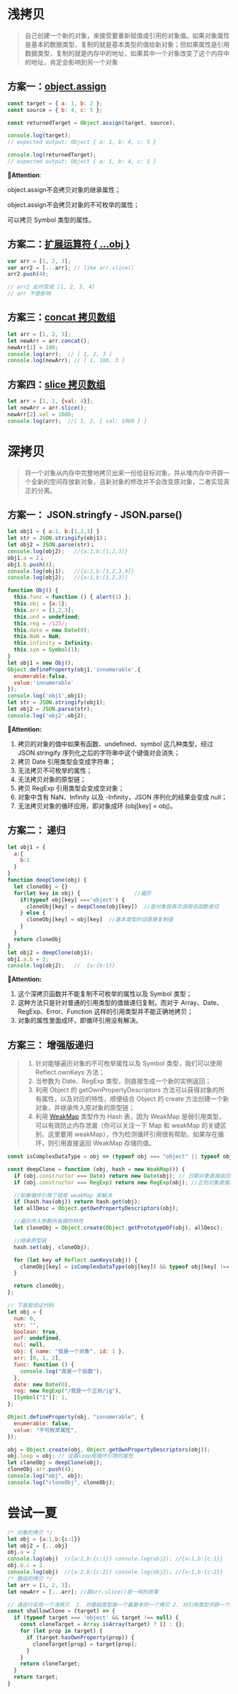 # 浅拷贝

> 自己创建一个新的对象，来接受要重新赋值或引用的对象值。如果对象属性是基本的数据类型，复制的就是基本类型的值给新对象；但如果属性是引用数据类型，复制的就是内存中的地址，如果其中一个对象改变了这个内存中的地址，肯定会影响到另一个对象

## 方案一：[object.assign](https://developer.mozilla.org/zh-CN/docs/Web/JavaScript/Reference/Global_Objects/Object/assign)

```js
const target = { a: 1, b: 2 };
const source = { b: 4, c: 5 };

const returnedTarget = Object.assign(target, source);

console.log(target);
// expected output: Object { a: 1, b: 4, c: 5 }

console.log(returnedTarget);
// expected output: Object { a: 1, b: 4, c: 5 }
```

📢**Attention**:

object.assign不会拷贝对象的继承属性；

object.assign不会拷贝对象的不可枚举的属性；

可以拷贝 Symbol 类型的属性。



## 方案二：[扩展运算符 { ...obj }](https://developer.mozilla.org/zh-CN/docs/Web/JavaScript/Reference/Operators/Spread_syntax)

```js
var arr = [1, 2, 3];
var arr2 = [...arr]; // like arr.slice()
arr2.push(4);

// arr2 此时变成 [1, 2, 3, 4]
// arr 不受影响
```



## 方案三：[concat 拷贝数组](https://developer.mozilla.org/zh-CN/docs/Web/JavaScript/Reference/Global_Objects/Array/concat)

```js
let arr = [1, 2, 3];
let newArr = arr.concat();
newArr[1] = 100;
console.log(arr);  // [ 1, 2, 3 ]
console.log(newArr); // [ 1, 100, 3 ]
```



## 方案四：[slice 拷贝数组](https://developer.mozilla.org/zh-CN/docs/Web/JavaScript/Reference/Global_Objects/Array/slice)

```js
let arr = [1, 2, {val: 4}];
let newArr = arr.slice();
newArr[2].val = 1000;
console.log(arr);  //[ 1, 2, { val: 1000 } ]
```



# 深拷贝

> 将一个对象从内存中完整地拷贝出来一份给目标对象，并从堆内存中开辟一个全新的空间存放新对象，且新对象的修改并不会改变原对象，二者实现真正的分离。

## 方案一： JSON.stringfy - JSON.parse()

```js
let obj1 = { a:1, b:[1,2,3] }
let str = JSON.stringify(obj1)；
let obj2 = JSON.parse(str)；
console.log(obj2);   //{a:1,b:[1,2,3]} 
obj1.a = 2；
obj1.b.push(4);
console.log(obj1);   //{a:2,b:[1,2,3,4]}
console.log(obj2);   //{a:1,b:[1,2,3]}
```

```js
function Obj() { 
  this.func = function () { alert(1) }; 
  this.obj = {a:1};
  this.arr = [1,2,3];
  this.und = undefined; 
  this.reg = /123/; 
  this.date = new Date(0); 
  this.NaN = NaN;
  this.infinity = Infinity;
  this.sym = Symbol(1);
} 
let obj1 = new Obj();
Object.defineProperty(obj1,'innumerable',{ 
  enumerable:false,
  value:'innumerable'
});
console.log('obj1',obj1);
let str = JSON.stringify(obj1);
let obj2 = JSON.parse(str);
console.log('obj2',obj2);
```

📢**Attention:**

1. 拷贝的对象的值中如果有函数、undefined、symbol 这几种类型，经过 JSON.stringify 序列化之后的字符串中这个键值对会消失；
2. 拷贝 Date 引用类型会变成字符串；
3. 无法拷贝不可枚举的属性；
4. 无法拷贝对象的原型链；
5. 拷贝 RegExp 引用类型会变成空对象；
6. 对象中含有 NaN、Infinity 以及 -Infinity，JSON 序列化的结果会变成 null；
7. 无法拷贝对象的循环应用，即对象成环 (obj[key] = obj)。



## 方案二： 递归

```js
let obj1 = {
  a:{
    b:1
  }
}
function deepClone(obj) { 
  let cloneObj = {}
  for(let key in obj) {                 //遍历
    if(typeof obj[key] ==='object') { 
      cloneObj[key] = deepClone(obj[key])  //是对象就再次调用该函数递归
    } else {
      cloneObj[key] = obj[key]  //基本类型的话直接复制值
    }
  }
  return cloneObj
}
let obj2 = deepClone(obj1);
obj1.a.b = 2;
console.log(obj2);   //  {a:{b:1}}
```

📢**Attention:**

1. 这个深拷贝函数并不能复制不可枚举的属性以及 Symbol 类型；
2. 这种方法只是针对普通的引用类型的值做递归复制，而对于 Array、Date、RegExp、Error、Function 这样的引用类型并不能正确地拷贝；
3. 对象的属性里面成环，即循环引用没有解决。



## 方案三： 增强版递归

>1. 针对能够遍历对象的不可枚举属性以及 Symbol 类型，我们可以使用 Reflect.ownKeys 方法；
>2. 当参数为 Date、RegExp 类型，则直接生成一个新的实例返回；
>3. 利用 Object 的 getOwnPropertyDescriptors 方法可以获得对象的所有属性，以及对应的特性，顺便结合 Object 的 create 方法创建一个新对象，并继承传入原对象的原型链；
>4. 利用 [WeakMap](https://developer.mozilla.org/zh-CN/docs/Web/JavaScript/Reference/Global_Objects/WeakMap)  类型作为 Hash 表，因为 WeakMap 是弱引用类型，可以有效防止内存泄漏（你可以关注一下 Map 和 weakMap 的关键区别，这里要用 weakMap），作为检测循环引用很有帮助，如果存在循环，则引用直接返回 WeakMap 存储的值。

```js
const isComplexDataType = obj => (typeof obj === "object" || typeof obj === "function") && obj !== null;

const deepClone = function (obj, hash = new WeakMap()) {
  if (obj.constructor === Date) return new Date(obj); // 日期对象直接返回一个新的日期对象
  if (obj.constructor === RegExp) return new RegExp(obj); //正则对象直接返回一个新的正则对象

  //如果循环引用了就用 weakMap 来解决
  if (hash.has(obj)) return hash.get(obj);
  let allDesc = Object.getOwnPropertyDescriptors(obj);

  //遍历传入参数所有键的特性
  let cloneObj = Object.create(Object.getPrototypeOf(obj), allDesc);

  //继承原型链
  hash.set(obj, cloneObj);

  for (let key of Reflect.ownKeys(obj)) {
    cloneObj[key] = isComplexDataType(obj[key]) && typeof obj[key] !== "function" ? deepClone(obj[key], hash) : obj[key];
  }

  return cloneObj;
};

// 下面是验证代码
let obj = {
  num: 0,
  str: "",
  boolean: true,
  unf: undefined,
  nul: null,
  obj: { name: "我是一个对象", id: 1 },
  arr: [0, 1, 2],
  func: function () {
    console.log("我是一个函数");
  },
  date: new Date(0),
  reg: new RegExp("/我是一个正则/ig"),
  [Symbol("1")]: 1,
};

Object.defineProperty(obj, "innumerable", {
  enumerable: false,
  value: "不可枚举属性",
});

obj = Object.create(obj, Object.getOwnPropertyDescriptors(obj));
obj.loop = obj; // 设置loop成循环引用的属性
let cloneObj = deepClone(obj);
cloneObj.arr.push(4);
console.log("obj", obj);
console.log("cloneObj", cloneObj);
```



# 尝试一夏

```js
/* 对象的拷贝 */
let obj = {a:1,b:{c:1}}
let obj2 = {...obj}
obj.a = 2
console.log(obj)  //{a:2,b:{c:1}} console.log(obj2); //{a:1,b:{c:1}}
obj.b.c = 2
console.log(obj)  //{a:2,b:{c:2}} console.log(obj2); //{a:1,b:{c:2}}
/* 数组的拷贝 */
let arr = [1, 2, 3];
let newArr = [...arr]; //跟arr.slice()是一样的效果
```



```js
// 请自行实现一个浅拷贝  1. 对基础类型做一个最基本的一个拷贝 2. 对引用类型开辟一个新的存储，并且拷贝一层对象属性
const shallowClone = (target) => {
  if (typeof target === 'object' && target !== null) {
    const cloneTarget = Array.isArray(target) ? [] : {};
    for (let prop in target) {
      if (target.hasOwnProperty(prop)) {
        cloneTarget[prop] = target[prop];
      }
    }
    return cloneTarget;
  }
  return target;
}
```